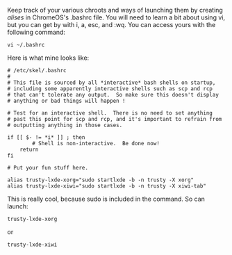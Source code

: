 Keep track of your various chroots and ways of launching them by creating _alises_ in ChromeOS's .bashrc file. You will need to learn a bit about using vi, but you can get by with i, a, esc, and :wq. You can access yours with the following command:

`vi ~/.bashrc`

Here is what mine looks like:  

    # /etc/skel/.bashrc  
    #  
    # This file is sourced by all *interactive* bash shells on startup,  
    # including some apparently interactive shells such as scp and rcp  
    # that can't tolerate any output.  So make sure this doesn't display  
    # anything or bad things will happen !
    
    # Test for an interactive shell.  There is no need to set anything  
    # past this point for scp and rcp, and it's important to refrain from  
    # outputting anything in those cases.  

    if [[ $- != *i* ]] ; then  
            # Shell is non-interactive.  Be done now!  
        return  
    fi  
    
    # Put your fun stuff here.  
    
    alias trusty-lxde-xorg="sudo startlxde -b -n trusty -X xorg"  
    alias trusty-lxde-xiwi="sudo startlxde -b -n trusty -X xiwi-tab"

This is really cool, because sudo is included in the command. So can launch:

`trusty-lxde-xorg`

or

`trusty-lxde-xiwi`